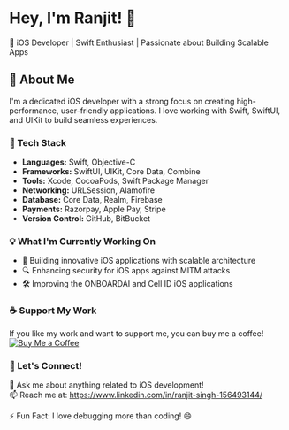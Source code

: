# Hey, I'm Ranjit! 👋  

🚀 iOS Developer | Swift Enthusiast | Passionate about Building Scalable Apps  

## 📱 About Me  
I'm a dedicated iOS developer with a strong focus on creating high-performance, user-friendly applications. I love working with Swift, SwiftUI, and UIKit to build seamless experiences.  

### 🔨 Tech Stack  
- **Languages:** Swift, Objective-C  
- **Frameworks:** SwiftUI, UIKit, Core Data, Combine  
- **Tools:** Xcode, CocoaPods, Swift Package Manager  
- **Networking:** URLSession, Alamofire  
- **Database:** Core Data, Realm, Firebase  
- **Payments:** Razorpay, Apple Pay, Stripe  
- **Version Control:** GitHub, BitBucket  

### 💡 What I'm Currently Working On  
- 🚀 Building innovative iOS applications with scalable architecture  
- 🔍 Enhancing security for iOS apps against MITM attacks  
- 🛠 Improving the ONBOARDAI and Cell ID iOS applications  

### ☕ Support My Work  
If you like my work and want to support me, you can buy me a coffee!  
[![Buy Me a Coffee](https://img.shields.io/badge/Buy%20Me%20a%20Coffee-Support%20My%20Work-yellow?style=flat&logo=buy-me-a-coffee)](https://buymeacoffee.com/rtsranjit)  

### 🤝 Let's Connect!  
💬 Ask me about anything related to iOS development!  
📫 Reach me at: https://www.linkedin.com/in/ranjit-singh-156493144/

⚡ Fun Fact: I love debugging more than coding! 😄  
